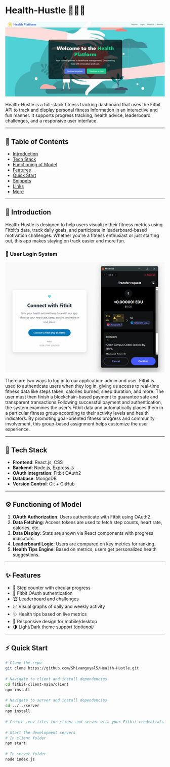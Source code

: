 # Health-Hustle 🏃‍♂️💪

<img src="./assests/Frontpage.jpeg" alt="Health-Hustle Dashboard" width="600">

Health-Hustle is a full-stack fitness tracking dashboard that uses the Fitbit API to track and display personal fitness information in an interactive and fun manner. It supports progress tracking, health advice, leaderboard challenges, and a responsive user interface.

---

## 📑 Table of Contents

- [Introduction](#introduction)
- [Tech Stack](#tech-stack)
- [Functioning of Model](#functioning-of-model)
- [Features](#features)
- [Quick Start](#quick-start)
- [Snippets](#snippets)
- [Links](#links)
- [More](#more)

---

## 📌 Introduction

Health-Hustle is designed to help users visualize their fitness metrics using Fitbit's data, track daily goals, and participate in leaderboard-based motivation challenges. Whether you're a fitness enthusiast or just starting out, this app makes staying on track easier and more fun.

### 🔐 User Login System

<img src="./assests/user-login.png" alt="Health-Hustle Dashboard" width="600">

There are two ways to log in to our application: admin and user. Fitbit is used to authenticate users when they log in, giving us access to real-time fitness data like steps taken, calories burned, sleep duration, and more. The user must then finish a blockchain-based payment to guarantee safe and transparent transactions.Following successful payment and authentication, the system examines the user's Fitbit data and automatically places them in a particular fitness group according to their activity levels and health indicators. By promoting goal-oriented fitness progress and community involvement, this group-based assignment helps customize the user experience.


---

## 🧰 Tech Stack

- **Frontend**: React.js, CSS
- **Backend**: Node.js, Express.js
- **OAuth Integration**: Fitbit OAuth2
- **Database**: MongoDB
- **Version Control**: Git + GitHub

---

## ⚙️ Functioning of Model

1. **OAuth Authorization**: Users authenticate with Fitbit using OAuth2.
2. **Data Fetching**: Access tokens are used to fetch step counts, heart rate, calories, etc.
3. **Data Display**: Stats are shown via React components with progress indicators.
4. **Leaderboard Logic**: Users are compared on key metrics for ranking.
5. **Health Tips Engine**: Based on metrics, users get personalized health suggestions.

---

## ✨ Features

- 🚶 Step counter with circular progress
- 🔐 Fitbit OAuth authentication
- 🏆 Leaderboard and challenges
- 📈 Visual graphs of daily and weekly activity
- 🩺 Health tips based on live metrics
- 📱 Responsive design for mobile/desktop
- 🌗 Light/Dark theme support *(optional)*

---

## ⚡ Quick Start

```bash
# Clone the repo
git clone https://github.com/Shivamgoyal5/Health-Hustle.git

# Navigate to client and install dependencies
cd fitbit-client-main/client
npm install

# Navigate to server and install dependencies
cd ../../server
npm install

# Create .env files for client and server with your Fitbit credentials

# Start the development servers
# In client folder
npm start

# In server folder
node index.js
